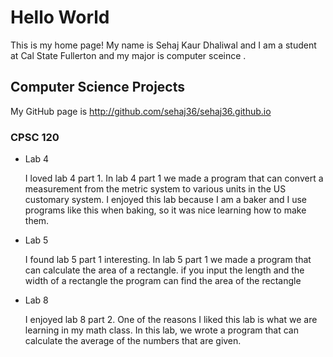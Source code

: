# Hello World

This is my home page! My name is Sehaj Kaur Dhaliwal and I am a student at Cal State Fullerton and my major is computer sceince .

## Computer Science Projects

My GitHub page is http://github.com/sehaj36/sehaj36.github.io

### CPSC 120

* Lab 4

    I loved lab 4 part 1. In lab 4 part 1 we made a program that can convert a measurement from the metric system to various units in the US customary system. I enjoyed this lab because I am a baker and I use programs like this when baking, so it was nice learning how to make them.

* Lab 5

    I found lab 5 part 1 interesting. In lab 5 part 1 we made a program that can calculate the area of a rectangle. if you input the length and the width of a rectangle the program can find the area of the rectangle

* Lab 8

    I enjoyed lab 8 part 2. One of the reasons I liked this lab is what we are learning in my math class. In this lab, we wrote a program that can calculate the average of the numbers that are given.
